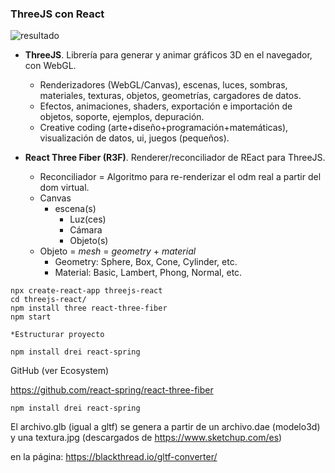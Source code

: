 ### ThreeJS con React

![resultado](/public/resultado2.png)



* **ThreeJS**. Librería para generar y animar gráficos 3D en el navegador, con WebGL.

    * Renderizadores (WebGL/Canvas), escenas, luces, sombras, materiales, texturas, objetos, geometrías, cargadores de datos.
    * Efectos, animaciones, shaders, exportación e importación de objetos, soporte, ejemplos, depuración.
    * Creative coding (arte+diseño+programación+matemáticas), visualización de datos, ui, juegos (pequeños).

* **React Three Fiber (R3F)**. Renderer/reconciliador de REact para ThreeJS.

    * Reconciliador = Algoritmo para re-renderizar el odm real a partir del dom virtual.
    * Canvas
        * escena(s)
            * Luz(ces)
            * Cámara
            * Objeto(s)
    * Objeto = _mesh_ = _geometry_ + _material_
        * Geometry: Sphere, Box, Cone, Cylinder, etc.
        * Material: Basic, Lambert, Phong, Normal, etc.


~~~
npx create-react-app threejs-react
cd threejs-react/
npm install three react-three-fiber
npm start

*Estructurar proyecto

npm install drei react-spring
~~~

GitHub (ver Ecosystem)

https://github.com/react-spring/react-three-fiber

~~~
npm install drei react-spring
~~~

El archivo.glb (igual a gltf) se genera a partir de un archivo.dae (modelo3d) y una textura.jpg (descargados de https://www.sketchup.com/es)

en la página: https://blackthread.io/gltf-converter/


